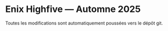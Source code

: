 # Enix Highfive — Automne 2025

Toutes les modifications sont automatiquement poussées vers le dépôt git.
